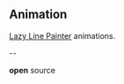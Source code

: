 ## Animation

[Lazy Line Painter][lazy-line-painter] animations.

[lazy-line-painter]:https://github.com/camoconnell/lazy-line-painter/

--

<!-- .slide: id="drawing2" class="modal" -->

<!-- .slide: data-background="#dd5567" -->


**open** source
